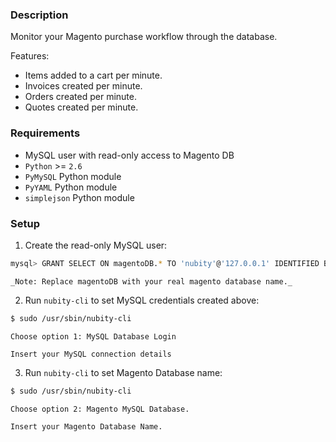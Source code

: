 ### Description

Monitor your Magento purchase workflow through the database.

Features:

*   Items added to a cart per minute.
*   Invoices created per minute.
*   Orders created per minute.
*   Quotes created per minute.

### Requirements

*   MySQL user with read-only access to Magento DB
*   `Python` >= `2.6`
*   `PyMySQL` Python module
*   `PyYAML` Python module
*   `simplejson` Python module

### Setup

1.  Create the read-only MySQL user:
```bash
mysql> GRANT SELECT ON magentoDB.* TO 'nubity'@'127.0.0.1' IDENTIFIED BY 'strongPassword';
```
    _Note: Replace magentoDB with your real magento database name._

2.  Run `nubity-cli` to set MySQL credentials created above:
```bash
$ sudo /usr/sbin/nubity-cli
```

    Choose option 1: MySQL Database Login

    Insert your MySQL connection details

3.  Run `nubity-cli` to set Magento Database name:
```bash
$ sudo /usr/sbin/nubity-cli
```

    Choose option 2: Magento MySQL Database.

    Insert your Magento Database Name.
